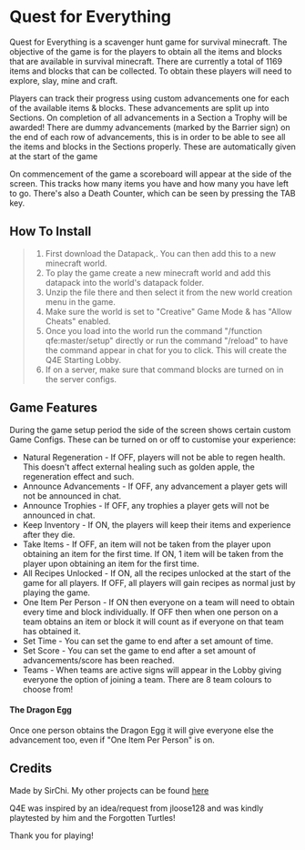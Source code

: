 
# Quest for Everything

Quest for Everything is a scavenger hunt game for survival minecraft. The objective of the game is for the players to obtain all the items and blocks that are available in survival minecraft. There are currently a total of 1169 items and blocks that can be collected. To obtain these players will need to explore, slay, mine and craft.

Players can track their progress using custom advancements one for each of the available items & blocks. These advancements are split up into Sections. On completion of all advancements in a Section a Trophy will be awarded!
There are dummy advancements (marked by the Barrier sign) on the end of each row of advancements, this is in order to be able to see all the items and blocks in the Sections properly. These are automatically given at the start of the game

On commencement of the game a scoreboard will appear at the side of the screen. This tracks how many items you have and how many you have left to go. There's also a Death Counter, which can be seen by pressing the TAB key.

## How To Install

> 1) First download the Datapack,. You can then add this to a new minecraft world.
> 2) To play the game create a new minecraft world and add this datapack into the world's datapack folder.
> 3) Unzip the file there and then select it from the new world creation menu in the game.
> 4) Make sure the world is set to "Creative" Game Mode & has "Allow Cheats" enabled.
> 5) Once you load into the world run the command "/function qfe:master/setup" directly or run the command "/reload" to have the command appear in chat for you to click. This will create the Q4E Starting Lobby.
> 6) If on a server, make sure that command blocks are turned on in the server configs.

## Game Features

During the game setup period the side of the screen shows certain custom Game Configs. These can be turned on or off to customise your experience:

- Natural Regeneration - If OFF, players will not be able to regen health. This doesn't affect external healing such as golden apple, the regeneration effect and such.
- Announce Advancements - If OFF, any advancement a player gets will not be announced in chat.
- Announce Trophies - If OFF, any trophies a player gets will not be announced in chat.
- Keep Inventory - If ON, the players will keep their items and experience after they die.
- Take Items - If OFF, an item will not be taken from the player upon obtaining an item for the first time. If ON, 1 item will be taken from the player upon obtaining an item for the first time.
- All Recipes Unlocked - If ON, all the recipes unlocked at the start of the game for all players. If OFF, all players will gain recipes as normal just by playing the game.
- One Item Per Person - If ON then everyone on a team will need to obtain every time and block individually. If OFF then when one person on a team obtains an item or block it will count as if everyone on that team has obtained it.
- Set Time - You can set the game to end after a set amount of time.
- Set Score - You can set the game to end after a set amount of advancements/score has been reached.
- Teams - When teams are active signs will appear in the Lobby giving everyone the option of joining a team. There are 8 team colours to choose from!

#### The Dragon Egg

Once one person obtains the Dragon Egg it will give everyone else the advancement too, even if "One Item Per Person" is on.


## Credits

Made by SirChi. My other projects can be found [here](https://www.curseforge.com/members/sirchi/projects)

Q4E was inspired by an idea/request from jloose128 and was kindly playtested by him and the Forgotten Turtles!

Thank you for playing!
